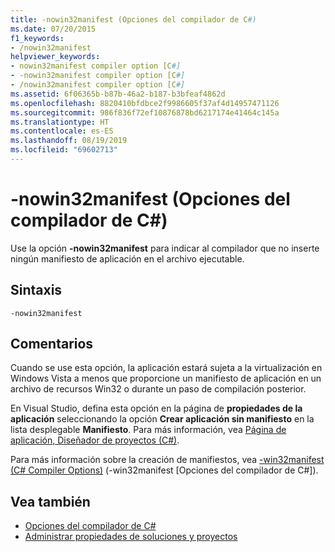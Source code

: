 ```yaml
---
title: -nowin32manifest (Opciones del compilador de C#)
ms.date: 07/20/2015
f1_keywords:
- /nowin32manifest
helpviewer_keywords:
- nowin32manifest compiler option [C#]
- -nowin32manifest compiler option [C#]
- /nowin32manifest compiler option [C#]
ms.assetid: 6f06365b-b87b-46a2-b187-b3bfeaf4862d
ms.openlocfilehash: 8820410bfdbce2f9986605f37af4d14957471126
ms.sourcegitcommit: 986f836f72ef10876878bd6217174e41464c145a
ms.translationtype: HT
ms.contentlocale: es-ES
ms.lasthandoff: 08/19/2019
ms.locfileid: "69602713"
---
```

# <a name="-nowin32manifest-c-compiler-options"></a>-nowin32manifest (Opciones del compilador de C#)
Use la opción **-nowin32manifest** para indicar al compilador que no inserte ningún manifiesto de aplicación en el archivo ejecutable.  
  
## <a name="syntax"></a>Sintaxis  
  
```console  
-nowin32manifest  
```  
  
## <a name="remarks"></a>Comentarios  
 Cuando se use esta opción, la aplicación estará sujeta a la virtualización en Windows Vista a menos que proporcione un manifiesto de aplicación en un archivo de recursos Win32 o durante un paso de compilación posterior.  
  
 En Visual Studio, defina esta opción en la página de **propiedades de la aplicación** seleccionando la opción **Crear aplicación sin manifiesto** en la lista desplegable **Manifiesto**. Para más información, vea [Página de aplicación, Diseñador de proyectos (C#)](/visualstudio/ide/reference/application-page-project-designer-csharp).  
  
 Para más información sobre la creación de manifiestos, vea [-win32manifest (C# Compiler Options)](./win32manifest-compiler-option.md) (-win32manifest [Opciones del compilador de C#]).  
  
## <a name="see-also"></a>Vea también

- [Opciones del compilador de C#](./index.md)
- [Administrar propiedades de soluciones y proyectos](/visualstudio/ide/managing-project-and-solution-properties)
